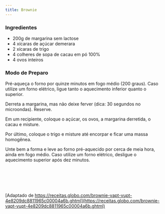 ```yaml
---
title: Brownie
---
```


### Ingredientes

- 200g de margarina sem lactose
- 4 xícaras de açúcar demerara
- 2 xícaras de trigo
- 4 colheres de sopa de cacau em pó 100%
- 4 ovos inteiros

### Modo de Preparo

Pré-aqueça o forno por quinze minutos em fogo médio (200 graus). Caso utilize um forno elétrico, ligue tanto o aquecimento inferior quanto o superior.

Derreta a margarina, mas não deixe ferver (dica: 30 segundos no microondas). Reserve.

Em um recipiente, coloque o açúcar, os ovos, a margarina derretida, o cacau e misture.

Por último, coloque o trigo e misture até encorpar e ficar uma massa homogênea.

Unte bem a forma e leve ao forno pré-aquecido por cerca de meia hora, ainda em fogo médio. Caso utilize um forno elétrico, desligue o aquecimento superior após dez minutos.

<br />
<br />
<br />
<br />

[Adaptado de https://receitas.globo.com/brownie-vapt-vupt-4e8209dc8811965c00004a6b.ghtml](https://receitas.globo.com/brownie-vapt-vupt-4e8209dc8811965c00004a6b.ghtml)
